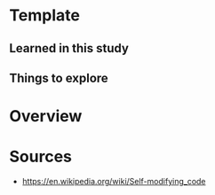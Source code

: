 # Template

## Learned in this study

## Things to explore

# Overview

# Sources

* https://en.wikipedia.org/wiki/Self-modifying_code
